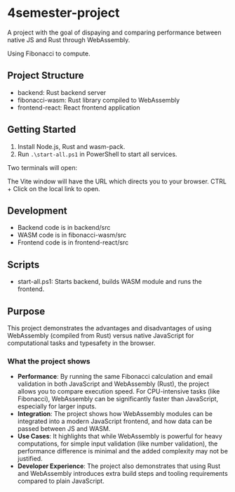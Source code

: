 ﻿# 4semester-project
A project with the goal of dispaying and comparing performance between native JS and Rust through WebAssembly.

Using Fibonacci to compute.

## Project Structure
- backend: Rust backend server
- fibonacci-wasm: Rust library compiled to WebAssembly
- frontend-react: React frontend application

## Getting Started
1. Install Node.js, Rust and wasm-pack.
2. Run `.\start-all.ps1` in PowerShell to start all services.

Two terminals will open:

The Vite window will have the URL which directs you to your browser.
CTRL + Click on the local link to open.

## Development
- Backend code is in backend/src
- WASM code is in fibonacci-wasm/src
- Frontend code is in frontend-react/src

## Scripts
- start-all.ps1: Starts backend, builds WASM module and runs the frontend.

## Purpose

This project demonstrates the advantages and disadvantages of using WebAssembly (compiled from Rust) versus native JavaScript for computational tasks and typesafety in the browser.

### What the project shows

- **Performance**: By running the same Fibonacci calculation and email validation in both JavaScript and WebAssembly (Rust), the project allows you to compare execution speed. For CPU-intensive tasks (like Fibonacci), WebAssembly can be significantly faster than JavaScript, especially for larger inputs.
- **Integration**: The project shows how WebAssembly modules can be integrated into a modern JavaScript frontend, and how data can be passed between JS and WASM.
- **Use Cases**: It highlights that while WebAssembly is powerful for heavy computations, for simple input validation (like number validation), the performance difference is minimal and the added complexity may not be justified.
- **Developer Experience**: The project also demonstrates that using Rust and WebAssembly introduces extra build steps and tooling requirements compared to plain JavaScript.




